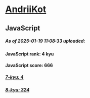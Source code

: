 # [AndriiKot](https://www.codewars.com/users/AndriiKot) 

## JavaScript

##### As of 2025-01-19 11:08:33 uploaded:

#### JavaScript rank: 4 kyu

#### JavaScript score: 666

##### [7-kyu: 4](https://github.com/AndriiKot/JavaScript__CodeWars/tree/main/kyu-7)

##### [8-kyu: 324](https://github.com/AndriiKot/JavaScript__CodeWars/tree/main/kyu-8)


